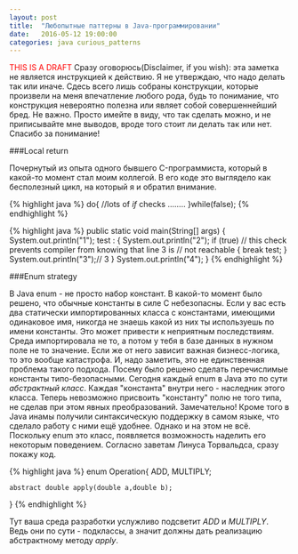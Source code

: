 ```yaml
---
layout: post
title:  "Любопытные паттерны в Java-программировании"
date:   2016-05-12 19:00:00
categories: java curious_patterns
---
```

<font color="red">THIS IS A DRAFT</font>
Сразу оговорюсь(Disclaimer, if you wish): эта заметка не является инструкцией к действию. Я не утверждаю, что надо делать так или иначе. Сдесь всего лишь собраны конструкции, которые произвели на меня впечатление любого рода, будь то понимание, что конструкция невероятно полезна или являет собой совершеннейший бред. Не важно. Просто имейте в виду, что так сделать можно, и не приписывайте мне выводов, вроде того стоит ли делать так или нет. Спасибо за понимание!


###Local return

Почернутый из опыта одного бывшего C-программиста, который в какой-то момент стал моим коллегой.
В его коде это выглядело как бесполезный цикл, на который я и обратил внимание.

{% highlight java %}
do{
	//lots of *if* checks
	........
}while(false);
{% endhighlight %}

{% highlight java %}
public static void main(String[] args)
{
	System.out.println("1");
	test :
	{
		System.out.println("2");
		if (true)	// this check prevents compiler from knowing that line 3 is
					// not reachable
		{
			break test;
		}
		System.out.println("3");// 3
	}
	System.out.println("4");
}
{% endhighlight %}

###Enum strategy

В Java enum - не просто набор констант. В какой-то момент было решено, что обычные константы в силе C небезопасны. Если у вас есть два статически импортированных класса с константами, имеющими одинаковое имя, никогда не знаешь какой из них ты используешь по имени константы. Это может привести к неприятным последствиям. Среда импортировала не то, а потом у тебя в базе данных в нужном поле не то значение. Если же от него зависит важная бизнесс-логика, то это вообще катастрофа. И, надо заметить, это не единственная проблема такого подхода. Посему было решено сделать перечислимые константы типо-безопасными. Сегодня каждый enum в Java это по сути *абстрактный класс*. Каждая "константа" внутри него - наследник этого класса. Теперь невозможно присвоить "константу" полю не того типа, не сделав при этом явных преобразований. Замечательно! Кроме того в Java инамы получили синтаксическую поддержку в самом языке, что сделало работу с ними ещё удобнее. Однако и на этом не всё. Поскольку enum это класс, появляется возможность наделить его некоторым поведением. Согласно заветам Линуса Торвальдса, сразу покажу код.

{% highlight java %}
enum Operation{
    ADD,
    MULTIPLY;

    abstract double apply(double a,double b);
}
{% endhighlight %}

Тут ваша среда разработки услужливо подсветит *ADD* и *MULTIPLY*. Ведь они по сути - подклассы, а значит должны дать реализацию абстрактному методу *apply*.

###
